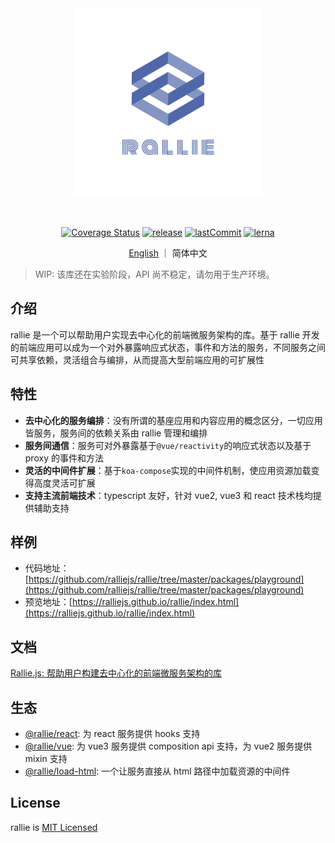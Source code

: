 <div align="center">
  <img style="margin: 16px" width=300 height=300 src="https://raw.githubusercontent.com/ralliejs/docs/main/.vuepress/public/logo.png" />
  <br><br>

[![Coverage Status](https://coveralls.io/repos/github/ralliejs/rallie/badge.svg?branch=master)](https://coveralls.io/github/ralliejs/rallie?branch=master) [![release](https://img.shields.io/github/release/ralliejs/rallie.svg)](https://github.com/ralliejs/rallie/releases) [![lastCommit](https://img.shields.io/github/last-commit/ralliejs/rallie)](https://github.com/ralliejs/rallie/commits/master) [![lerna](https://img.shields.io/badge/maintained%20with-lerna-cc00ff.svg)](https://lerna.js.org/)

</div>

<div align="center">

[English](https://github.com/ralliejs/rallie/blob/master/README.md) ｜ 简体中文

</div>

> WIP: 该库还在实验阶段，API 尚不稳定，请勿用于生产环境。

## 介绍

rallie 是一个可以帮助用户实现去中心化的前端微服务架构的库。基于 rallie 开发的前端应用可以成为一个对外暴露响应式状态，事件和方法的服务，不同服务之间可共享依赖，灵活组合与编排，从而提高大型前端应用的可扩展性

## 特性

- **去中心化的服务编排**：没有所谓的基座应用和内容应用的概念区分，一切应用皆服务，服务间的依赖关系由 rallie 管理和编排
- **服务间通信**：服务可对外暴露基于`@vue/reactivity`的响应式状态以及基于 proxy 的事件和方法
- **灵活的中间件扩展**：基于`koa-compose`实现的中间件机制，使应用资源加载变得高度灵活可扩展
- **支持主流前端技术**：typescript 友好，针对 vue2, vue3 和 react 技术栈均提供辅助支持

## 样例

- 代码地址：[https://github.com/ralliejs/rallie/tree/master/packages/playground](https://github.com/ralliejs/rallie/tree/master/packages/playground)
- 预览地址：[https://ralliejs.github.io/rallie/index.html](https://ralliejs.github.io/rallie/index.html)

## 文档

[Rallie.js: 帮助用户构建去中心化的前端微服务架构的库](https://ralliejs.github.io/docs/)

## 生态

- [@rallie/react](https://github.com/ralliejs/rallie/tree/master/packages/react): 为 react 服务提供 hooks 支持
- [@rallie/vue](https://github.com/ralliejs/rallie/tree/master/packages/vue): 为 vue3 服务提供 composition api 支持，为 vue2 服务提供 mixin 支持
- [@rallie/load-html](https://github.com/ralliejs/rallie/tree/master/packages/load-html): 一个让服务直接从 html 路径中加载资源的中间件

## License

rallie is [MIT Licensed](https://github.com/ralliejs/rallie/blob/master/LICENSE)
